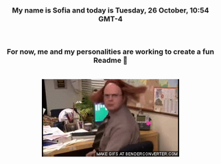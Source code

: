 


<div align="center">
<h3 >My name is Sofia and today is Tuesday, 26 October, 10:54 GMT-4</h3><br>
<h3 >For now, me and my personalities are working to create a fun Readme 👋
</h3><br>
<img src='img/dwight.gif' alt='working...'/>
</div>
